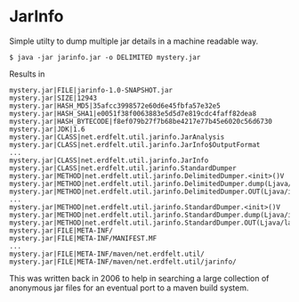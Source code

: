 JarInfo
=======

Simple utilty to dump multiple jar details in a machine readable way.

    $ java -jar jarinfo.jar -o DELIMITED mystery.jar

Results in

    mystery.jar|FILE|jarinfo-1.0-SNAPSHOT.jar
    mystery.jar|SIZE|12943
    mystery.jar|HASH_MD5|35afcc3998572e60d6e45fbfa57e32e5
    mystery.jar|HASH_SHA1|e0051f38f0063883e5d5d7e819cdc4faff82dea8
    mystery.jar|HASH_BYTECODE|f8ef079b27f7b68be4217e77b45e6020c56d6730
    mystery.jar|JDK|1.6
    mystery.jar|CLASS|net.erdfelt.util.jarinfo.JarAnalysis
    mystery.jar|CLASS|net.erdfelt.util.jarinfo.JarInfo$OutputFormat
    ...
    mystery.jar|CLASS|net.erdfelt.util.jarinfo.JarInfo
    mystery.jar|CLASS|net.erdfelt.util.jarinfo.StandardDumper
    mystery.jar|METHOD|net.erdfelt.util.jarinfo.DelimitedDumper.<init>()V
    mystery.jar|METHOD|net.erdfelt.util.jarinfo.DelimitedDumper.dump(Ljava/io/File;)V
    mystery.jar|METHOD|net.erdfelt.util.jarinfo.DelimitedDumper.OUT(Ljava/io/File;Ljava/lang/String;)V
    ...
    mystery.jar|METHOD|net.erdfelt.util.jarinfo.StandardDumper.<init>()V
    mystery.jar|METHOD|net.erdfelt.util.jarinfo.StandardDumper.dump(Ljava/io/File;)V
    mystery.jar|METHOD|net.erdfelt.util.jarinfo.StandardDumper.OUT(Ljava/lang/String;)V
    mystery.jar|FILE|META-INF/
    mystery.jar|FILE|META-INF/MANIFEST.MF
    ...
    mystery.jar|FILE|META-INF/maven/net.erdfelt.util/
    mystery.jar|FILE|META-INF/maven/net.erdfelt.util/jarinfo/

This was written back in 2006 to help in searching a large collection of anonymous jar files
for an eventual port to a maven build system.


